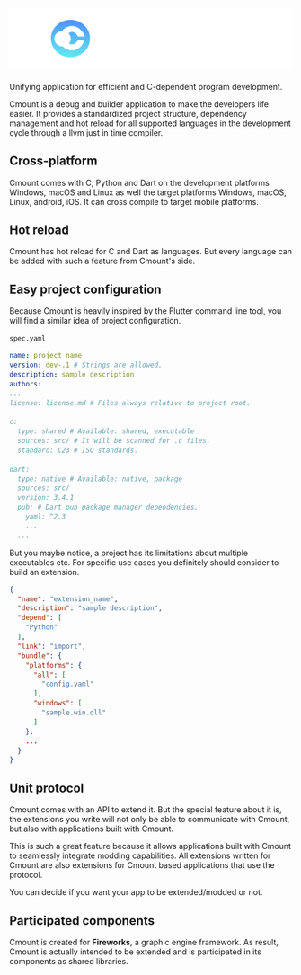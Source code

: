 # ![cmount_logo](.github/images/cmount.png)
Unifying application for efficient and C-dependent 
program development.

Cmount is a debug and builder application 
to make the developers life easier. It provides a 
standardized project structure, dependency management 
and hot reload for all supported languages in the 
development cycle through a llvm just in time compiler.

## Cross-platform
Cmount comes with C, Python and Dart on the development 
platforms Windows, macOS and Linux as well the target platforms
Windows, macOS, Linux, android, iOS.
It can cross compile to target mobile platforms.

## Hot reload
Cmount has hot reload for C and Dart as languages. But every
language can be added with such a feature from Cmount's side.

## Easy project configuration
Because Cmount is heavily inspired by the Flutter command line tool,
you will find a similar idea of project configuration.

`spec.yaml`
```yaml
name: project_name
version: dev-.1 # Strings are allowed.
description: sample description
authors:
...
license: license.md # Files always relative to project root.

c:
  type: shared # Available: shared, executable
  sources: src/ # It will be scanned for .c files.
  standard: C23 # ISO standards.
  
dart: 
  type: native # Available: native, package
  sources: src/
  version: 3.4.1
  pub: # Dart pub package manager dependencies.
    yaml: ^2.3
    ...
  ...
```
But you maybe notice, a project has its limitations about
multiple executables etc. For specific use cases you definitely
should consider to build an extension.

```json
{
  "name": "extension_name",
  "description": "sample description",
  "depend": [
    "Python"
  ],
  "link": "import",
  "bundle": {
    "platforms": {
      "all": [
        "config.yaml"
      ],
      "windows": [
        "sample.win.dll"
      ]
    },
    ...
  }
}
```

> 
## Unit protocol
Cmount comes with an API to extend it. But the special feature about it
is, the extensions you write will not only be able to communicate with Cmount, 
but also with applications built with Cmount.

This is such a great feature because it allows applications built with 
Cmount to seamlessly integrate modding capabilities. All extensions written 
for Cmount are also extensions for Cmount based applications that use 
the protocol.

You can decide if you want your app to be extended/modded or not.

## Participated components
Cmount is created for **Fireworks**, a graphic engine framework.
As result, Cmount is actually intended to be extended and is participated
in its components as shared libraries.
